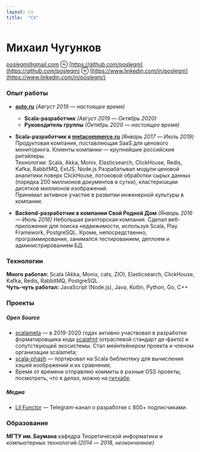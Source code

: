 ```yaml
---
layout: cv 
title:  "CV"
---
```


# Михаил Чугунков

poslegm@gmail.com ⊕ [https://github.com/poslegm](https://github.com/poslegm) ⊕ [https://www.linkedin.com/in/poslegm](https://www.linkedin.com/in/poslegm/)

### Опыт работы
* __[auto.ru](https://auto.ru/)__ _(Август 2019 ― настоящее время)_  
  * __Scala-разработчик__ _(Август 2019 ― Октябрь 2020)_
  * __Руководитель группы__ _(Октябрь 2020 ― настоящее время)_

* __Scala-разработчик в [metacommerce.ru](https://www.metacommerce.ru/)__ _(Январь 2017 ― Июль 2019)_  
Продуктовая компания, поставляющая SaaS для ценового мониторинга. Клиенты компании ― крупнейшие российские ритэйлеры.  
Технологии: Scala, Akka, Monix, Elasticsearch, ClickHouse, Redis, Kafka, RabbitMQ, ExtJS, Node.js 
Разрабатывал модули ценовой аналитики поверх ClickHouse, потоковой обработки сырых данных (порядка 200 миллионов документов в сутки), кластеризации десятков миллионов изображений.  
Принимал активное участие в развитии инженерной культуры в компании.

* __Backend-разработчик в компании Свой Родной Дом__ _(Январь 2016 ― Июль 2016)_
Небольшая риэлторская компания. Сделал веб-приложение для поиска недвижимости, используя Scala, Play Framework, PostgreSQL. Кроме, непосредственно, программирования, занимался тестированием, деплоем и администрированием БД.

### Технологии
__Много работал:__ Scala (Akka, Monix, cats, ZIO), Elasticsearch, ClickHouse, Kafka, Redis, RabbitMQ, PostgreSQL  
__Чуть-чуть работал:__ JavaScript (Node.js), Java, Kotlin, Python, Go, C++

### Проекты

##### Open Source
* [scalameta](https://github.com/scalameta) ― в 2019-2020 годах активно участвовал в разработке форматировщика кода [scalafmt](https://github.com/scalameta/scalafmt) (отраслевой стандарт де-факто) и сопутствующей экосистемы. Стал мейнтейнером проекта и членом организации scalameta;
* [scala-phash](https://github.com/poslegm/scala-phash) ― портировал на Scala библиотеку для вычисления хэшей изображений и их сравнения;
* Время от времени отправляю коммиты в разные OSS проекты, посмотреть, что я делал, можно на [гитхабе](http://github.com/poslegm/).

##### Медиа
* [Lil Functor](https://t.me/lilfunctor) ― Telegram-канал о разработке с 800+ подписчиками.

### Образование

__МГТУ им. Баумана__ кафедра Теоретической информатики и компьютерных технологий _(2014 ― 2018, неоконченное)_
